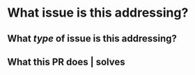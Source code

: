 # What issue is this addressing?
<!-- Closes #<issue number> | Updates #<issue number> -->

## What _type_ of issue is this addressing?
<!-- bug | feature | security -->

## What this PR does | solves
<!-- Please be as descriptive as possible -->
